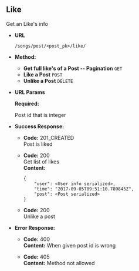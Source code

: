 **Like**
----

 Get an Like's info

* **URL**

  `/songs/post/<post_pk>/like/`

* **Method:**

  * **Get full like's of a Post -- Pagination** `GET`
  * **Like a Post** `POST`
  * **Unlike a Post** `DELETE`

*  **URL Params**

   **Required:**

   Post id that is integer

* **Success Response:**

  * **Code:** 201_CREATED <br /> Post is liked

  * **Code:** 200<br />
    Get list of likes <br />
    **Content:**
    
        {
            "user": <User info serialized>,
            "time": "2017-09-05T09:51:10.789845Z",
            "post": <Post serialized>
        }
  
  * **Code:** 200 <br />
    Unlike a post


* **Error Response:**


  * **Code:** 400  <br />
    **Content:** When given post id is wrong
    
  * **Code:** 405  <br />
    **Content:** Method not allowed
